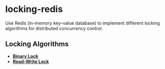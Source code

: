 # locking-redis

Use Redis (in-memory key–value database) to implement different locking algorithms for distributed concurrency control.

## Locking Algorithms
- [**Binary Lock**](docs/Binary_Lock.md)
- [**Read-Write Lock**](docs/Read_Write_Lock.md)
